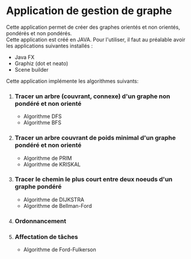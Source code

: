 <h1><b>Application de gestion de graphe</b></h1>

<p>Cette application permet de créer des graphes orientés et non orientés, pondérés et non pondérés.<br>Cette application est créé en JAVA. Pour l'utiliser, il faut au préalable avoir les applications suivantes installés :
<ul>
  <li>Java FX</li>
  <li>Graphiz (dot et neato)</li>
  <li>Scene builder</li>
 </ul>
 Cette application implémente les algorithmes suivants:
 <ol>
  <li>
    <h3>Tracer un arbre (couvrant, connexe) d'un graphe non pondéré et non orienté</h3>
    <ul>
      <li>Algorithme DFS</li>
      <li>Algorithme BFS</li>
    </ul>
  </li>
  <li>
    <h3>Tracer un arbre couvrant de poids minimal d'un graphe pondéré et non orienté</h3>
    <ul>
      <li>Algorithme de PRIM</li>
      <li>Algorithme de KRISKAL</li>
    </ul>
  </li>
  <li>
    <h3>Tracer le chemin le plus court entre deux noeuds d'un graphe pondéré</h3>
    <ul>
      <li>Algorithme de DIJKSTRA</li>
      <li>Algorithme de Bellman-Ford</li>
    </ul>
  </li>
  <li>
    <h3>Ordonnancement</h3>
  </li>
  <li>
    <h3>Affectation de tâches</h3>
    <ul>
      <li>Algorithme de Ford-Fulkerson</li>
    </ul>
  </li>
 </ol>
</p>
